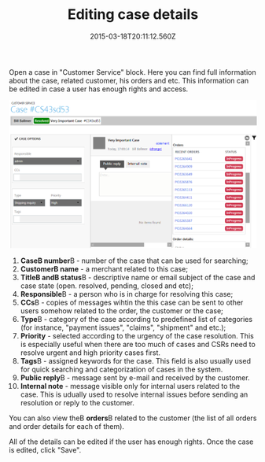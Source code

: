 ﻿---
title: Editing case details
description: Editing case details
layout: docs
date: 2015-03-18T20:11:12.560Z
priority: 1
---
Open a case in "Customer Service" block. Here you can find full information about the case, related customer, his orders and etc. This information can be edited in case a user has enough rights and access.

<img src="../../../assets/images/docs/004-case-details.PNG" />

1. **CaseВ number**В - number of the case that can be used for searching;
2. **CustomerВ name** - a merchant related to this case;
3. **TitleВ andВ status**В - descriptive name or email subject of the case and case state (open. resolved, pending, closed and etc);
4. **Responsible**В - a person who is in charge for resolving this case;
5. **CCs**В - copies of messages wihtin the this case can be sent to other users somehow related to the order, the customer or the case;
6. **Type**В - category of the case according to predefined list of categories (for instance, "payment issues", "claims", "shipment" and etc.);
7. **Priority** - selected according to the urgency of the case resolution. This is especially useful when there are too much of cases and CSRs need to resolve urgent and high priority cases first.
8. **Tags**В - assigned keywords for the case. This field is also usually used for quick searching and categorization of cases in the system.
9. **Public reply**В - message sent by e-mail and received by the customer.
10. **Internal note** - message visible only for internal users related to the case. This is udually used to resolve internal issues before sending an resolution or reply to the customer.

You can also view theВ **orders**В related to the customer (the list of all orders and order details for each of them).

All of the details can be edited if the user has enough rights. Once the case is edited, click "Save".
